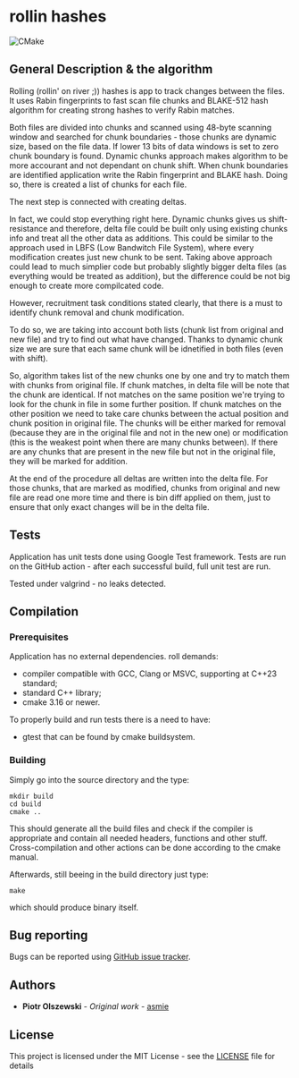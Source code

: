 # rollin hashes

![CMake](https://github.com/asmie/roll/actions/workflows/cmake.yml/badge.svg)

## General Description & the algorithm

Rolling (rollin' on river ;)) hashes is app to track changes between the files. It uses Rabin fingerprints to fast scan file chunks and BLAKE-512 hash algorithm for creating strong hashes to verify Rabin matches.

Both files are divided into chunks and scanned using 48-byte scanning window and searched for chunk boundaries - those chunks are dynamic size, based on the file data. If lower 13 bits of data windows is set to zero chunk boundary is found. Dynamic chunks approach makes algorithm to be more accourant and not dependant on chunk shift. When chunk boundaries are identified application write the Rabin fingerprint and BLAKE hash. Doing so, there is created a list of chunks for each file.

The next step is connected with creating deltas.

In fact, we could stop everything right here. Dynamic chunks gives us shift-resistance and therefore, delta file could be built only using existing chunks info and treat all the other data as additions. This could be similar to the approach used in LBFS (Low Bandwitch File System), where every modification creates just new chunk to be sent. 
Taking above approach could lead to much simplier code but probably slightly bigger delta files (as everything would be treated as addition), but the difference could be not big enough to create more compilcated code.

However, recruitment task conditions stated clearly, that there is a must to identify chunk removal and chunk modification.

To do so, we are taking into account both lists (chunk list from original and new file) and try to  find out what have changed. Thanks to dynamic chunk size we are sure that each same chunk will be idnetified in both files (even with shift).

So, algorithm takes list of the new chunks one by one and try to match them with chunks from original file. If chunk matches, in delta file will be note that the chunk are identical. If not matches on the same position we're trying to look for the chunk in file in some further position. If chunk matches on the other position we need to take care chunks between the actual position and chunk position in original file. The chunks will be either marked for removal (because they are in the original file and not in the new one) or modification (this is the weakest point when there are many chunks between).
If there are any chunks that are present in the new file but not in the original file, they will be marked for addition.

At the end of the procedure all deltas are written into the delta file. For those chunks, that are marked as modified, chunks from original and new file are read one more time and there is bin diff applied on them, just to ensure that only exact changes will be in the delta file.

## Tests

Application has unit tests done using Google Test framework.
Tests are run on the GitHub action - after each successful build, full unit test are run.

Tested under valgrind - no leaks detected.

## Compilation

### Prerequisites

Application has no external dependencies. roll demands:
* compiler compatible with GCC, Clang or MSVC, supporting at C++23 standard;
* standard C++ library;
* cmake 3.16 or newer.

To properly build and run tests there is a need to have:
* gtest that can be found by cmake buildsystem.

### Building

Simply go into the source directory and the type:
```
mkdir build
cd build
cmake ..
```

This should generate all the build files and check if the compiler is appropriate and contain all needed headers, functions and other stuff. Cross-compilation and other actions can be done according to the cmake manual.

Afterwards, still beeing in the build directory just type:
```
make
```
which should produce binary itself.


## Bug reporting

Bugs can be reported using [GitHub issue tracker](https://github.com/asmie/roll/issues).

## Authors

* **Piotr Olszewski** - *Original work* - [asmie](https://github.com/asmie)

## License

This project is licensed under the MIT License - see the [LICENSE](LICENSE) file for details
